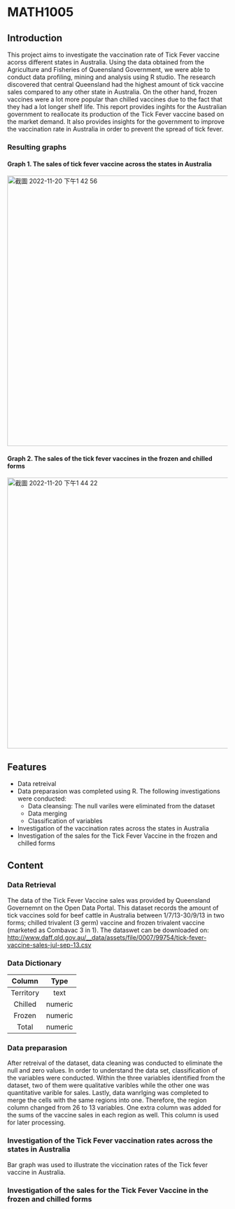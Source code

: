# MATH1005
## Introduction 
This project aims to investigate the vaccination rate of Tick Fever vaccine acorss different states in Australia. Using the data obtained from the Agriculture and Fisheries of Queensland Government, we were able to conduct data profiling, mining and analysis using R studio. The research discovered that central Queensland had the highest amount of tick vaccine sales compared to any other state in Australia. On the other hand, frozen vaccines were a lot more popular than chilled vaccines due to the fact that they had a lot longer shelf life. This report provides ingihts for the Australian government to reallocate its production of the Tick Fever vaccine based on the market demand. It also provides insights for the government to improve the vaccination rate in Australia in order to prevent the spread of tick fever. 
### Resulting graphs 
#### Graph 1. The sales of tick fever vaccine across the states in Australia
<img width="619" alt="截圖 2022-11-20 下午1 42 56" src="https://user-images.githubusercontent.com/117743186/202887521-924231bf-0a8f-4739-b619-ea5d5dae80b0.png">

#### Graph 2. The sales of the tick fever vaccines in the frozen and chilled forms
<img width="620" alt="截圖 2022-11-20 下午1 44 22" src="https://user-images.githubusercontent.com/117743186/202887542-6ace655e-37b9-4041-80b0-75e8eb51b208.png">

## Features
- Data retreival 
- Data preparasion was completed using R. The following investigations were conducted:
  - Data cleansing: The null variles were eliminated from the dataset
  - Data merging 
  - Classification of variables
- Investigation of the vaccination rates across the states in Australia
- Investigation of the sales for the Tick Fever Vaccine in the frozen and chilled forms 

## Content
### Data Retrieval 
The data of the Tick Fever Vaccine sales was provided by Queensland Governemnt on the Open Data Portal. This dataset records the amount of tick vaccines sold for beef cattle in Australia between 1/7/13-30/9/13 in two forms; chilled trivalent (3 germ) vaccine and frozen trivalent vaccine (marketed as Combavac 3 in 1). The dataswet can be downloaded on: http://www.daff.qld.gov.au/__data/assets/file/0007/99754/tick-fever-vaccine-sales-jul-sep-13.csv 

### Data Dictionary
| **Column** | **Type** |
| :-------------: | :-------------: |
| Territory  | text  |
| Chilled  | numeric  |
| Frozen  | numeric  |
| Total  | numeric  |

### Data preparasion 
After retreival of the dataset, data cleaning was conducted to eliminate the null and zero values. In order to understand the data set, classification of the variables were conducted. Within the three variables identified from the dataset, two of them were qualitative varibles while the other one was quantitative varible for sales. Lastly, data wanrlging was completed to merge the cells with the same regions into one. Therefore, the region column changed from 26 to 13 variables. One extra column was added for the sums of the vaccine sales in each region as well. This column is used for later processing.

### Investigation of the Tick Fever vaccination rates across the states in Australia
Bar graph was used to illustrate the viccination rates of the Tick fever vaccine in Australia. 
### Investigation of the sales for the Tick Fever Vaccine in the frozen and chilled forms 
